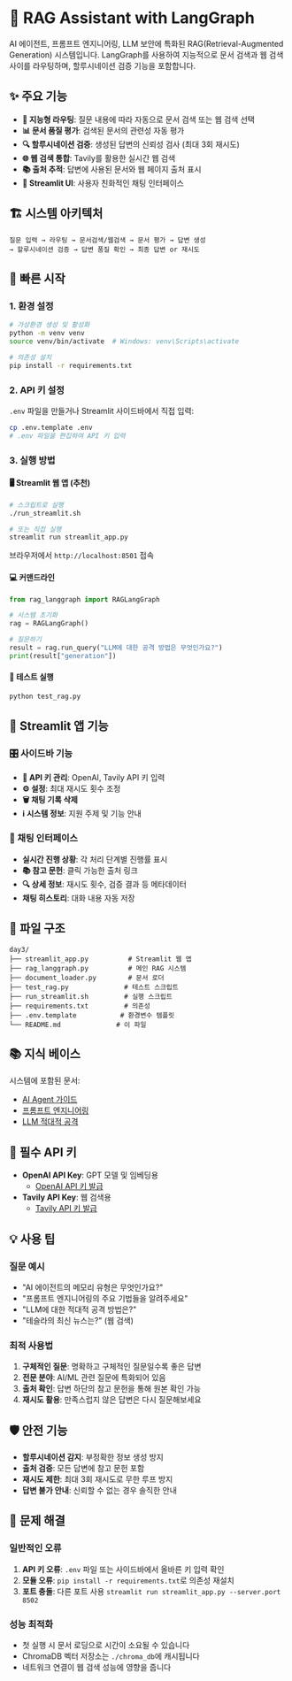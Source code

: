 # 🤖 RAG Assistant with LangGraph

AI 에이전트, 프롬프트 엔지니어링, LLM 보안에 특화된 RAG(Retrieval-Augmented Generation) 시스템입니다. LangGraph를 사용하여 지능적으로 문서 검색과 웹 검색 사이를 라우팅하며, 할루시네이션 검증 기능을 포함합니다.

## ✨ 주요 기능

- **🎯 지능형 라우팅**: 질문 내용에 따라 자동으로 문서 검색 또는 웹 검색 선택
- **📊 문서 품질 평가**: 검색된 문서의 관련성 자동 평가
- **🔍 할루시네이션 검증**: 생성된 답변의 신뢰성 검사 (최대 3회 재시도)
- **🌐 웹 검색 통합**: Tavily를 활용한 실시간 웹 검색
- **📚 출처 추적**: 답변에 사용된 문서와 웹 페이지 출처 표시
- **💬 Streamlit UI**: 사용자 친화적인 채팅 인터페이스

## 🏗️ 시스템 아키텍처

```
질문 입력 → 라우팅 → 문서검색/웹검색 → 문서 평가 → 답변 생성 
→ 할루시네이션 검증 → 답변 품질 확인 → 최종 답변 or 재시도
```

## 🚀 빠른 시작

### 1. 환경 설정

```bash
# 가상환경 생성 및 활성화
python -m venv venv
source venv/bin/activate  # Windows: venv\Scripts\activate

# 의존성 설치
pip install -r requirements.txt
```

### 2. API 키 설정

`.env` 파일을 만들거나 Streamlit 사이드바에서 직접 입력:

```bash
cp .env.template .env
# .env 파일을 편집하여 API 키 입력
```

### 3. 실행 방법

#### 🖥️ Streamlit 웹 앱 (추천)

```bash
# 스크립트로 실행
./run_streamlit.sh

# 또는 직접 실행
streamlit run streamlit_app.py
```

브라우저에서 `http://localhost:8501` 접속

#### 💻 커맨드라인

```python
from rag_langgraph import RAGLangGraph

# 시스템 초기화
rag = RAGLangGraph()

# 질문하기
result = rag.run_query("LLM에 대한 공격 방법은 무엇인가요?")
print(result["generation"])
```

#### 🧪 테스트 실행

```bash
python test_rag.py
```

## 📱 Streamlit 앱 기능

### 🎛️ 사이드바 기능
- **🔑 API 키 관리**: OpenAI, Tavily API 키 입력
- **⚙️ 설정**: 최대 재시도 횟수 조정
- **🗑️ 채팅 기록 삭제**
- **ℹ️ 시스템 정보**: 지원 주제 및 기능 안내

### 💬 채팅 인터페이스
- **실시간 진행 상황**: 각 처리 단계별 진행률 표시
- **📚 참고 문헌**: 클릭 가능한 출처 링크
- **🔍 상세 정보**: 재시도 횟수, 검증 결과 등 메타데이터
- **채팅 히스토리**: 대화 내용 자동 저장

## 📁 파일 구조

```
day3/
├── streamlit_app.py          # Streamlit 웹 앱
├── rag_langgraph.py          # 메인 RAG 시스템
├── document_loader.py        # 문서 로더
├── test_rag.py              # 테스트 스크립트
├── run_streamlit.sh         # 실행 스크립트
├── requirements.txt         # 의존성
├── .env.template           # 환경변수 템플릿
└── README.md              # 이 파일
```

## 📚 지식 베이스

시스템에 포함된 문서:
- [AI Agent 가이드](https://lilianweng.github.io/posts/2023-06-23-agent/)
- [프롬프트 엔지니어링](https://lilianweng.github.io/posts/2023-03-15-prompt-engineering/)
- [LLM 적대적 공격](https://lilianweng.github.io/posts/2023-10-25-adv-attack-llm/)

## 🔑 필수 API 키

- **OpenAI API Key**: GPT 모델 및 임베딩용
  - [OpenAI API 키 발급](https://platform.openai.com/api-keys)
- **Tavily API Key**: 웹 검색용
  - [Tavily API 키 발급](https://app.tavily.com/)

## 💡 사용 팁

### 질문 예시
- "AI 에이전트의 메모리 유형은 무엇인가요?"
- "프롬프트 엔지니어링의 주요 기법들을 알려주세요"
- "LLM에 대한 적대적 공격 방법은?"
- "테슬라의 최신 뉴스는?" (웹 검색)

### 최적 사용법
1. **구체적인 질문**: 명확하고 구체적인 질문일수록 좋은 답변
2. **전문 분야**: AI/ML 관련 질문에 특화되어 있음
3. **출처 확인**: 답변 하단의 참고 문헌을 통해 원본 확인 가능
4. **재시도 활용**: 만족스럽지 않은 답변은 다시 질문해보세요

## 🛡️ 안전 기능

- **할루시네이션 감지**: 부정확한 정보 생성 방지
- **출처 검증**: 모든 답변에 참고 문헌 포함
- **재시도 제한**: 최대 3회 재시도로 무한 루프 방지
- **답변 불가 안내**: 신뢰할 수 없는 경우 솔직한 안내

## 🔧 문제 해결

### 일반적인 오류
1. **API 키 오류**: `.env` 파일 또는 사이드바에서 올바른 키 입력 확인
2. **모듈 오류**: `pip install -r requirements.txt`로 의존성 재설치
3. **포트 충돌**: 다른 포트 사용 `streamlit run streamlit_app.py --server.port 8502`

### 성능 최적화
- 첫 실행 시 문서 로딩으로 시간이 소요될 수 있습니다
- ChromaDB 벡터 저장소는 `./chroma_db`에 캐시됩니다
- 네트워크 연결이 웹 검색 성능에 영향을 줍니다